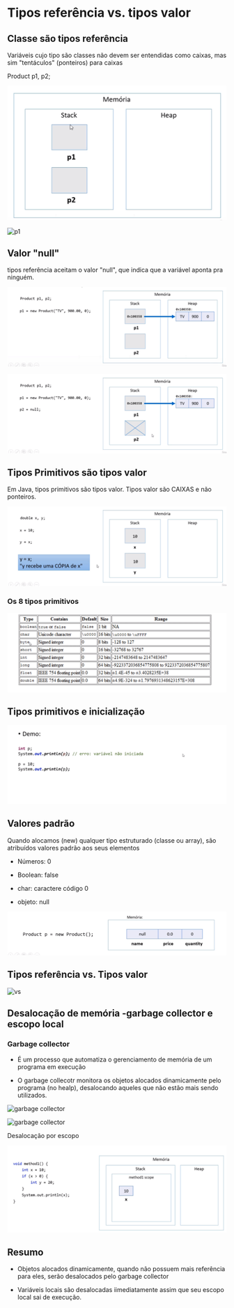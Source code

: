 # Tipos referência vs. tipos valor

## Classe são tipos referência

Variáveis cujo tipo são classes não devem ser entendidas como caixas, mas sim "tentáculos" (ponteiros) para caixas

Product p1, p2;

![md](img/md.png)

![p1](img/Captura%20de%20tela%20de%202022-09-12%2014-11-36.png)

## Valor "null"

tipos referência aceitam o valor "null", que  indica que a variável aponta pra ninguém.

![null](img/null.png)

![null](img/null2.png)

## Tipos Primitivos são tipos valor

Em Java, tipos primitivos são tipos valor. Tipos valor são CAIXAS e não ponteiros.

![primitivos](img/primitivos.png)

### Os 8 tipos primitivos

![8tiposprimitivo](img/8tiposprimitivos.png)

## Tipos primitivos e inicialização

![Demo](img/Demo.png)

## Valores padrão

Quando alocamos (new) qualquer tipo estruturado (classe ou array), são atribuídos valores padrão aos seus elementos

* Números: 0

* Boolean: false

* char: caractere código 0

* objeto: null

![valor](img/valorpadrao.png)

## Tipos referência vs. Tipos valor

![vs](img/tiposreferenciavstiposvalor.png)

## Desalocação de memória -garbage collector e escopo local

### Garbage collector

* É um processo que automatiza o gerenciamento de memória de um programa em execução

* O garbage collecotr monitora os objetos alocados dinamicamente pelo programa (no healp), desalocando aqueles que não estão mais sendo utilizados.

![garbage collector](img/garbage.png)

![garbage collector](img/garbage2.png)

Desalocação por escopo

![escopo](img/escopo.png)

## Resumo

* Objetos alocados dinamicamente, quando não possuem mais referência para eles, serão desalocados pelo garbage collector

* Variáveis locais são desalocadas iimediatamente assim que seu escopo local sai de execução.
